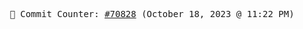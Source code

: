<p align="center">
    <samp>
        📮 Commit Counter: <a href="https://github.com/Javascript-void0/Javascript-void0/commits/main">#70828</a> (October 18, 2023 @ 11:22 PM)
    </samp>
</p>